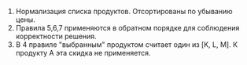 1. Нормализация списка продуктов. Отсортированы по убыванию цены.
2. Правила 5,6,7 применяются в обратном порядке для соблюдения корректности решения.
3. В 4 правиле "выбранным" продуктом считает один из [K, L, M]. К продукту А эта скидка не применяется.